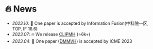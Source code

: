 # 🔥 News
- *2023.10*: 🎉 One paper is accepted by Information Fusion(中科院一区, TOP, IF 18.6)
- *2023.07*: 🔥 We release [CLIPMH](https://github.com/HackerHyper/CLIPMH) (⭐️6k+)
- *2023.04*: 🎉 One paper ([DMMVH](https://github.com/HackerHyper/DMMVH)) is accepted by ICME 2023
